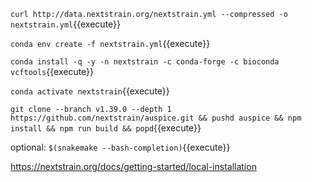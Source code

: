 `curl http://data.nextstrain.org/nextstrain.yml --compressed -o nextstrain.yml`{{execute}}

`conda env create -f nextstrain.yml`{{execute}}

`conda install -q -y -n nextstrain -c conda-forge -c bioconda vcftools`{{execute}}

`conda activate nextstrain`{{execute}}

`git clone --branch v1.39.0 --depth 1 https://github.com/nextstrain/auspice.git && pushd auspice && npm install && npm run build && popd`{{execute}}

optional: `$(snakemake --bash-completion)`{{execute}}

https://nextstrain.org/docs/getting-started/local-installation
